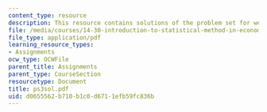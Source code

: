 ```yaml
---
content_type: resource
description: This resource contains solutions of the problem set for week 3.
file: /media/courses/14-30-introduction-to-statistical-method-in-economics-spring-2006/d0655562b710b1c0d6711efb59fc836b_ps3sol.pdf
file_type: application/pdf
learning_resource_types:
- Assignments
ocw_type: OCWFile
parent_title: Assignments
parent_type: CourseSection
resourcetype: Document
title: ps3sol.pdf
uid: d0655562-b710-b1c0-d671-1efb59fc836b
---
```

